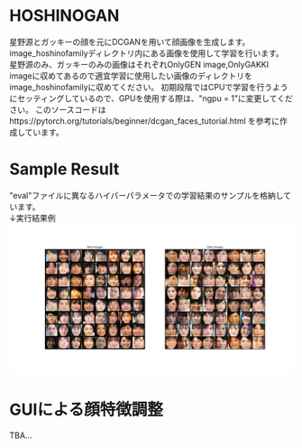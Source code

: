 # HOSHINOGAN
星野源とガッキーの顔を元にDCGANを用いて顔画像を生成します。
image_hoshinofamilyディレクトリ内にある画像を使用して学習を行います。
星野源のみ、ガッキーのみの画像はそれぞれOnlyGEN image,OnlyGAKKI imageに収めてあるので適宜学習に使用したい画像のディレクトリをimage_hoshinofamilyに収めてください。
初期段階ではCPUで学習を行うようにセッティングしているので、GPUを使用する際は、"ngpu = 1"に変更してください。
このソースコードはhttps://pytorch.org/tutorials/beginner/dcgan_faces_tutorial.html を参考に作成しています。

# Sample Result
"eval"ファイルに異なるハイパーパラメータでの学習結果のサンプルを格納しています。  
↓実行結果例  
<img src="eval/hoshino_family/128_2000_without_br/result.png" width="750px">

# GUIによる顔特徴調整
TBA...
